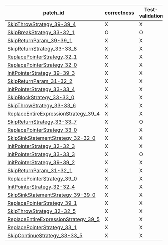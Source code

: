  | patch_id |correctness |Test-validation |NPEX-validation |
 |--- | --- | --- | --- | 
 | [SkipThrowStrategy_39-39_4](./patches/SkipThrowStrategy_39-39_4/patch.java#40) | X | X | X | 
 | [SkipBreakStrategy_33-32_1](./patches/SkipBreakStrategy_33-32_1/patch.java#34) | O | O | O | 
 | [SkipReturnParam_39-39_1](./patches/SkipReturnParam_39-39_1/patch.java#40) | X | X | X | 
 | [SkipReturnStrategy_33-33_8](./patches/SkipReturnStrategy_33-33_8/patch.java#34) | X | X | X | 
 | [ReplacePointerStrategy_32_1](./patches/ReplacePointerStrategy_32_1/patch.java#33) | X | X | X | 
 | [ReplacePointerStrategy_32_0](./patches/ReplacePointerStrategy_32_0/patch.java#33) | X | X | X | 
 | [InitPointerStrategy_39-39_3](./patches/InitPointerStrategy_39-39_3/patch.java#40) | X | X | X | 
 | [SkipReturnParam_31-32_2](./patches/SkipReturnParam_31-32_2/patch.java#32) | X | X | X | 
 | [InitPointerStrategy_33-33_4](./patches/InitPointerStrategy_33-33_4/patch.java#34) | X | X | X | 
 | [SkipBlockStrategy_33-33_0](./patches/SkipBlockStrategy_33-33_0/patch.java#34) | X | X | X | 
 | [SkipThrowStrategy_33-33_6](./patches/SkipThrowStrategy_33-33_6/patch.java#34) | X | X | X | 
 | [ReplaceEntireExpressionStrategy_39_4](./patches/ReplaceEntireExpressionStrategy_39_4/patch.java#40) | X | X | X | 
 | [SkipReturnStrategy_33-33_7](./patches/SkipReturnStrategy_33-33_7/patch.java#34) | X | O | X | 
 | [ReplacePointerStrategy_33_0](./patches/ReplacePointerStrategy_33_0/patch.java#34) | X | X | X | 
 | [SkipSinkStatementStrategy_32-32_0](./patches/SkipSinkStatementStrategy_32-32_0/patch.java#33) | X | X | X | 
 | [InitPointerStrategy_32-32_3](./patches/InitPointerStrategy_32-32_3/patch.java#33) | X | X | X | 
 | [InitPointerStrategy_33-33_3](./patches/InitPointerStrategy_33-33_3/patch.java#34) | X | O | X | 
 | [InitPointerStrategy_39-39_2](./patches/InitPointerStrategy_39-39_2/patch.java#40) | X | X | X | 
 | [SkipReturnParam_31-32_1](./patches/SkipReturnParam_31-32_1/patch.java#32) | X | X | X | 
 | [ReplacePointerStrategy_39_0](./patches/ReplacePointerStrategy_39_0/patch.java#40) | X | X | X | 
 | [InitPointerStrategy_32-32_4](./patches/InitPointerStrategy_32-32_4/patch.java#33) | X | X | X | 
 | [SkipSinkStatementStrategy_39-39_0](./patches/SkipSinkStatementStrategy_39-39_0/patch.java#40) | X | X | X | 
 | [ReplacePointerStrategy_39_1](./patches/ReplacePointerStrategy_39_1/patch.java#40) | X | X | X | 
 | [SkipThrowStrategy_32-32_5](./patches/SkipThrowStrategy_32-32_5/patch.java#33) | X | X | X | 
 | [ReplaceEntireExpressionStrategy_39_5](./patches/ReplaceEntireExpressionStrategy_39_5/patch.java#40) | X | X | X | 
 | [ReplacePointerStrategy_33_1](./patches/ReplacePointerStrategy_33_1/patch.java#34) | X | X | X | 
 | [SkipContinueStrategy_33-33_5](./patches/SkipContinueStrategy_33-33_5/patch.java#34) | X | X | X | 

